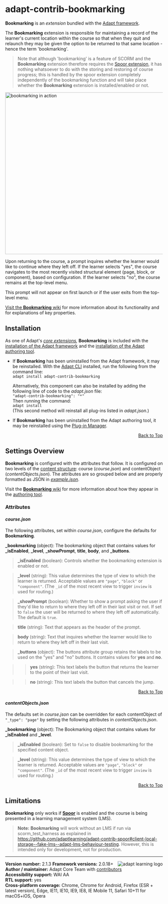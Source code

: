 # adapt-contrib-bookmarking  

**Bookmarking** is an *extension* bundled with the [Adapt framework](https://github.com/adaptlearning/adapt_framework). 

The **Bookmarking** extension is responsible for maintaining a record of the learner's current location within the course so that when they quit and relaunch they may be given the option to be returned to that same location - hence the term 'bookmarking'. 

> Note that although 'bookmarking' is a feature of SCORM and the **Bookmarking** extension therefore requires the [Spoor extension](https://github.com/adaptlearning/adapt-contrib-spoor), it has nothing whatsoever to do with the storing and restoring of course progress; this is handled by the spoor extension completely independently of the bookmarking function and will take place whether the **Bookmarking** extension is installed/enabled or not.

<img src="https://github.com/adaptlearning/documentation/blob/master/04_wiki_assets/plug-ins/images/bookmarking.gif" alt="bookmarking in action" width="598" height="516"/>

Upon returning to the course, a prompt inquires whether the learner would like to continue where they left off. If the learner selects "yes", the course navigates to the most recently visited structural element (page, block, or component), based on configuration. If the learner selects "no", the course remains at the top-level menu.

This prompt will not appear on first launch or if the user exits from the top-level menu.

[Visit the **Bookmarking** wiki](https://github.com/adaptlearning/adapt-contrib-bookmarking/wiki) for more information about its functionality and for explanations of key properties. 

## Installation

As one of Adapt's *[core extensions](https://github.com/adaptlearning/adapt_framework/wiki/Core-Plug-ins-in-the-Adapt-Learning-Framework#extensions),* **Bookmarking** is included with the [installation of the Adapt framework](https://github.com/adaptlearning/adapt_framework/wiki/Manual-installation-of-the-Adapt-framework#installation) and the [installation of the Adapt authoring tool](https://github.com/adaptlearning/adapt_authoring/wiki/Installing-Adapt-Origin).

* If **Bookmarking** has been uninstalled from the Adapt framework, it may be reinstalled.
With the [Adapt CLI](https://github.com/adaptlearning/adapt-cli) installed, run the following from the command line:  
`adapt install adapt-contrib-bookmarking`

    Alternatively, this component can also be installed by adding the following line of code to the *adapt.json* file:  
    `"adapt-contrib-bookmarking": "*"`  
    Then running the command:  
    `adapt install`  
    (This second method will reinstall all plug-ins listed in *adapt.json*.)  

* If **Bookmarking** has been uninstalled from the Adapt authoring tool, it may be reinstalled using the [Plug-in Manager](https://github.com/adaptlearning/adapt_authoring/wiki/Plugin-Manager).  
<div float align=right><a href="#top">Back to Top</a></div>

## Settings Overview

**Bookmarking** is configured with the attributes that follow. It is configured on two levels of the [content structure](https://github.com/adaptlearning/adapt_framework/wiki/Framework-in-five-minutes#content-structure): course (*course.json*) and contentObject (*contentObjects.json*). The attributes are so grouped below and are properly formatted as JSON in [*example.json*](https://github.com/adaptlearning/adapt-contrib-bookmarking/blob/master/example.json).

Visit the [**Bookmarking** wiki](https://github.com/adaptlearning/adapt-contrib-bookmarking/wiki) for more information about how they appear in the [authoring tool](https://github.com/adaptlearning/adapt_authoring/wiki). 

### Attributes

#### *course.json*  
The following attributes, set within *course.json*, configure the defaults for **Bookmarking**.  

**_bookmarking** (object): The bookmarking object that contains values for **_isEnabled**, **_level**, **_showPrompt**, **title**, **body**, and **_buttons**.

>**_isEnabled** (boolean): Controls whether the bookmarking extension is enabled or not.

>**_level** (string): This value determines the type of view to which the learner is returned. Acceptable values are `"page"`, `"block"` or `"component"`. (The `_id` of the most recent view to trigger `inview` is used for routing.)

>**_showPrompt** (boolean): Whether to show a prompt asking the user if they'd like to return to where they left off in their last visit or not. If set to `false` the user will be returned to where they left off automatically. The default is `true`.

>**title** (string): Text that appears as the header of the prompt. 

>**body** (string): Text that inquires whether the learner would like to return to where they left off in their last visit. 

>**_buttons** (object):  The buttons attribute group retains the labels to be used on the "yes" and "no" buttons. It contains values for **yes** and **no**.  

>>**yes** (string): This text labels the button that returns the learner to the point of their last visit.

>>**no** (string): This text labels the button that cancels the jump. 

<div float align=right><a href="#top">Back to Top</a></div>

#### *contentObjects.json*  
The defaults set in *course.json* can be overridden for each contentObject of `"_type": "page"` by setting the following attributes in *contentObjects.json*.  

**_bookmarking** (object): The Bookmarking object that contains values for **_isEnabled** and **_level**.

>**_isEnabled** (boolean): Set to `false` to disable bookmarking for the specified content object. 

>**_level** (string): This value determines the type of view to which the learner is returned. Acceptable values are `"page"`, `"block"` or `"component"`. (The `_id` of the most recent view to trigger `inview` is used for routing.)  

<div float align=right><a href="#top">Back to Top</a></div>

## Limitations
 
**Bookmarking** only works if [**Spoor**](https://github.com/adaptlearning/adapt-contrib-spoor) is enabled and the course is being presented in a learning management system (LMS). 
>**Note:** **Bookmarking** will work without an LMS if run via scorm_test_harness as explained in https://github.com/adaptlearning/adapt-contrib-spoor#client-local-storage--fake-lms--adapt-lms-behaviour-testing. However, this is intended only for development, not for production.

----------------------------
**Version number:**  2.1.3   <a href="https://community.adaptlearning.org/" target="_blank"><img src="https://github.com/adaptlearning/documentation/blob/master/04_wiki_assets/plug-ins/images/adapt-logo-mrgn-lft.jpg" alt="adapt learning logo" align="right"></a> 
**Framework versions:**  2.0.18+     
**Author / maintainer:** Adapt Core Team with [contributors](https://github.com/adaptlearning/adapt-contrib-bookmarking/graphs/contributors)    
**Accessibility support:** WAI AA   
**RTL support:** yes  
**Cross-platform coverage:** Chrome, Chrome for Android, Firefox (ESR + latest version), Edge, IE11, IE10, IE9, IE8, IE Mobile 11, Safari 10+11 for macOS+iOS, Opera    
